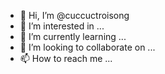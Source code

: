 - 👋 Hi, I’m @cuccuctroisong
- 👀 I’m interested in ...
- 🌱 I’m currently learning ...
- 💞️ I’m looking to collaborate on ...
- 📫 How to reach me ...

<!---
cuccuctroisong/cuccuctroisong is a ✨ special ✨ repository because its `README.md` (this file) appears on your GitHub profile.
You can click the Preview link to take a look at your changes.
--->
